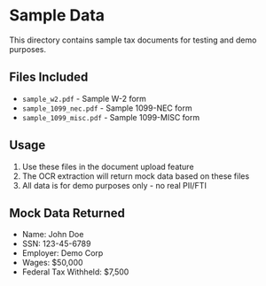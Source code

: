 # Sample Data

This directory contains sample tax documents for testing and demo purposes.

## Files Included
- `sample_w2.pdf` - Sample W-2 form
- `sample_1099_nec.pdf` - Sample 1099-NEC form
- `sample_1099_misc.pdf` - Sample 1099-MISC form

## Usage
1. Use these files in the document upload feature
2. The OCR extraction will return mock data based on these files
3. All data is for demo purposes only - no real PII/FTI

## Mock Data Returned
- Name: John Doe
- SSN: 123-45-6789
- Employer: Demo Corp
- Wages: $50,000
- Federal Tax Withheld: $7,500
